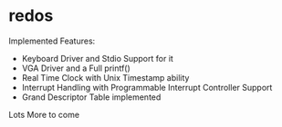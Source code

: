 redos
=====

Implemented Features:
* Keyboard Driver and Stdio Support for it
* VGA Driver and a Full printf()
* Real Time Clock with Unix Timestamp ability
* Interrupt Handling with Programmable Interrupt Controller Support
* Grand Descriptor Table implemented

Lots More to come
